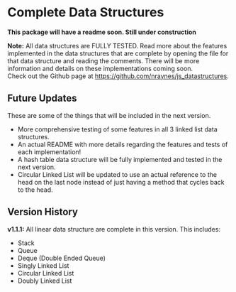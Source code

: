 # Complete Data Structures

**This package will have a readme soon. Still under construction**

**Note:**
All data structures are FULLY TESTED. Read more about the features implemented in the data structures that are complete by opening the file for that
data structure and reading the comments. There will be more information and details on these implementations coming soon.    
Check out the Github page at https://github.com/nraynes/js_datastructures.    

## Future Updates

These are some of the things that will be included in the next version.
  - More comprehensive testing of some features in all 3 linked list data structures.
  - An actual README with more details regarding the features and tests of each implementation!
  - A hash table data structure will be fully implemented and tested in the next version.
  - Circular Linked List will be updated to use an actual reference to the head on the last node instead of just having a method that cycles back to the head.

## Version History

**v1.1.1:**
All linear data structure are complete in this version. This includes:
  - Stack
  - Queue
  - Deque (Double Ended Queue)
  - Singly Linked List
  - Circular Linked List
  - Doubly Linked List